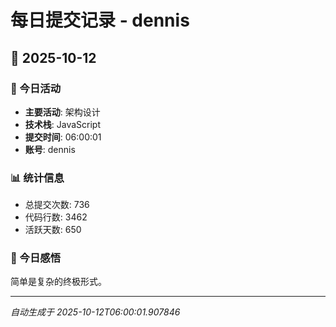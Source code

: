 # 每日提交记录 - dennis

## 📅 2025-10-12

### 🎯 今日活动
- **主要活动**: 架构设计
- **技术栈**: JavaScript
- **提交时间**: 06:00:01
- **账号**: dennis

### 📊 统计信息
- 总提交次数: 736
- 代码行数: 3462
- 活跃天数: 650

### 💭 今日感悟
简单是复杂的终极形式。

---
*自动生成于 2025-10-12T06:00:01.907846*

